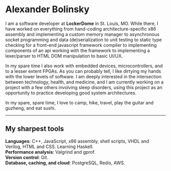 # Alexander Bolinsky

I am a software developer at **LockerDome** in St. Louis, MO. While there, I have worked on everything from hand-coding architecture-specific x86 assembly and implementing a custom memory manager to asynchronous socket programming and data (de)serialization to unit testing to static type checking for a front-end javascript framework compiler to implementing components of an api working with the framework to implementing a lexer/parser to HTML DOM manipulation to basic UI/UX.

In my spare time I also work with embedded devices, microcontrollers, and to a lesser extent FPGAs. As you can probably tell, I like dirtying my hands with the lower levels of software. I am deeply interested in the intersection between technology, health, and medicine, and I am currently working on a project with a few others involving sleep disorders, using this project as an opportunity to practice developing good system architectures.

In my spare, spare time, I love to camp, hike, travel, play the guitar and guzheng, and eat sushi.

___
## My sharpest tools
**Languages**: C++, JavaScript, x86 assembly, shell scripts, VHDL and Verilog, HTML and CSS. Learning Haskell.  
**Performance analysis**: Valgrind and gprof.  
**Version control**: Git.  
**Database, caching, and cloud**: PostgreSQL, Redis, AWS.
